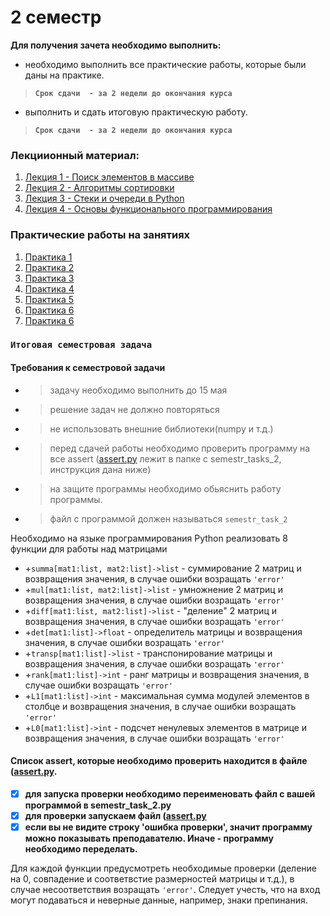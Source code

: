 # 2 семестр

__Для получения зачета необходимо выполнить:__
-  необходимо выполнить все практические работы, которые были даны на практике.
> __`Срок сдачи  - за 2 недели до окончания курса`__
-  выполнить и сдать итоговую практическую работу.
> __`Срок сдачи  - за 2 недели до окончания курса`__

### Лекциионный материал:
1. [Лекция 1 -  Поиск элементов в массиве](https://github.com/ximik666/aip_1_course/tree/main/2_semestr/lessons/lesson_1)
2. [Лекция 2 - Алгоритмы сортировки](https://github.com/ximik666/aip_1_course/tree/main/2_semestr/lessons/lesson_2)
3. [Лекция 3 - Стеки и очереди в Python](https://github.com/ximik666/aip_1_course/tree/main/2_semestr/lessons/lesson_3)
3. [Лекция 4 - Основы функционального программирования](https://ru.wikibooks.org/wiki/Python/%D0%A4%D1%83%D0%BD%D0%BA%D1%86%D0%B8%D0%BE%D0%BD%D0%B0%D0%BB%D1%8C%D0%BD%D0%BE%D0%B5_%D0%BF%D1%80%D0%BE%D0%B3%D1%80%D0%B0%D0%BC%D0%BC%D0%B8%D1%80%D0%BE%D0%B2%D0%B0%D0%BD%D0%B8%D0%B5_%D0%BD%D0%B0_Python)
### Практические работы на занятиях
1. [Практика 1](https://github.com/ximik666/aip_1_course/blob/main/2_semestr/practice/1.ipynb)
2. [Практика 2](https://github.com/ximik666/aip_1_course/blob/main/2_semestr/practice/2.ipynb)
3. [Практика 3](https://github.com/ximik666/aip_1_course/blob/main/2_semestr/practice/3.ipynb)
4. [Практика 4](https://github.com/ximik666/aip_1_course/blob/main/2_semestr/practice/4.ipynb)
5. [Практика 5](https://github.com/ximik666/aip_1_course/blob/main/2_semestr/practice/5.ipynb)
6. [Практика 6](https://github.com/ximik666/aip_1_course/blob/main/2_semestr/practice/6.ipynb)
7. [Практика 6](https://github.com/ximik666/aip_1_course/blob/main/2_semestr/practice/7.ipynb)

### `Итоговая семестровая задача`
#### Требования к семестровой задачи
- > задачу необходимо выполнить до 15 мая
- >решение задач не должно повторяться
- >не использовать внешние библиотеки(numpy и т.д.)
- >перед сдачей работы необходимо проверить программу на все assert ([assert.py](https://github.com/ximik666/aip_1_course/blob/main/2_semestr/semestr_task_2/assert.py) лежит в папке с semestr_tasks_2, инструкция дана ниже)
- >на защите программы необходимо обьяснить работу программы.
- >файл с программой должен называться `semestr_task_2`

Необходимо на языке программирования Python реализовать 8 функции для работы над матрицами
- +`summa[mat1:list, mat2:list]->list` - суммирование 2 матриц и возвращения значения, в случае ошибки возращать `'error'`
- +`mul[mat1:list, mat2:list]->list` - умножнение 2 матриц и возвращения значения, в случае ошибки возращать `'error'`
- +`diff[mat1:list, mat2:list]->list` - "деление" 2 матриц и возвращения значения, в случае ошибки возращать `'error'`
- +`det[mat1:list]->float` - определитель матрицы и возвращения значения, в случае ошибки возращать `'error'`
- +`transp[mat1:list]->list` - транспонирование матрицы и возвращения значения, в случае ошибки возращать `'error'`
- +`rank[mat1:list]->int` - ранг матрицы и возвращения значения, в случае ошибки возращать `'error'`
- +`L1[mat1:list]->int` - максимальная сумма модулей элементов в столбце и возвращения значения, в случае ошибки возращать `'error'`
- +`L0[mat1:list]->int` - подсчет ненулевых элементов в матрице и возвращения значения, в случае ошибки возращать `'error'`

#### Список assert, которые необходимо проверить находится в файле ([assert.py](https://github.com/ximik666/aip_1_course/blob/main/2_semestr/semestr_task_2/assert.py).
- [x] **для запуска проверки необходимо переименовать файл с вашей программой в semestr_task_2.py**
- [x] **для проверки запускаем файл ([assert.py](https://github.com/ximik666/aip_1_course/blob/main/2_semestr/semestr_task_2/assert.py)**
- [x] **если вы не видите строку 'ошибка проверки', значит программу можно показывать преподавателю. Иначе - программу необходимо переделать.**

Для каждой функции предусмотреть необходимые проверки (деление на 0, совпадение и соответвстие размерностей матрицы и т.д.), в случае несоответствия возращать `'error'`. Следует учесть, что на вход могут подаваться и неверные данные, например, знаки препинания.
